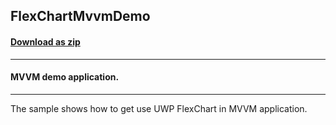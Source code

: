 ## FlexChartMvvmDemo
#### [Download as zip](https://grapecity.github.io/DownGit/#/home?url=https://github.com/GrapeCity/ComponentOne-UWP-Samples/tree/master/C1.UWP.FlexChart/VB/FlexChartMvvmDemo)
____
#### MVVM demo application.
____
The sample shows how to get use UWP FlexChart in MVVM application.
